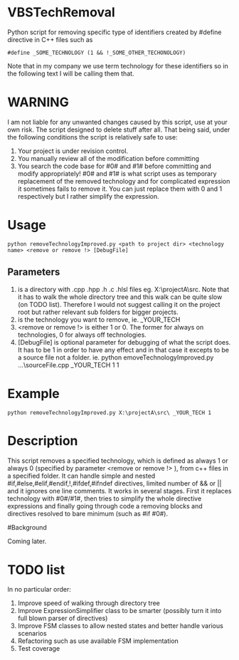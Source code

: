 VBSTechRemoval
==============

Python script for removing specific type of identifiers created by #define directive in C++ files such as
```
#define _SOME_TECHNOLOGY (1 && !_SOME_OTHER_TECHONOLOGY)
```
Note that in my company we use term technology for these identifiers so in the following text I will be calling them that.


# WARNING
I am not liable for any unwanted changes caused by this script, use at your own risk. The script designed
to delete stuff after all. That being said, under the following conditions the script is relatively safe to use:
1. Your project is under revision control.
2. You manually review all of the modification before committing
3. You search the code base for #0# and #1# before committing and modify appropriately! #0# and #1# is what
script uses as temporary replacement of the removed technology and for complicated expression it sometimes fails
to remove it. You can just replace them with 0 and 1 respectively but I rather simplify the expression.

# Usage
```
python removeTechnologyImproved.py <path to project dir> <technology name> <remove or remove !> [DebugFile]
```

## Parameters
1. <path to project dir> is a directory with .cpp .hpp .h .c .hlsl files eg. X:\projectA\src\. Note that it has to walk the whole directory tree and this walk can be quite slow (on TODO list). Therefore I would not suggest calling it on the project root but rather relevant sub folders for bigger projects.
2. <technology name> is the technology you want to remove, ie. _YOUR_TECH
3. <remove or remove !> is either 1 or 0. The former for always on technologies,
0 for always off technologies.
4. [DebugFile] is optional parameter for debugging of what the script does.
It has to be 1 in order to have any effect and in that case it excepts 
<path to project dir> to be a source file not a folder.
ie.  python emoveTechnologyImproved.py ...\sourceFile.cpp _YOUR_TECH 1 1

# Example
```
python removeTechnologyImproved.py X:\projectA\src\ _YOUR_TECH 1
```

# Description

This script removes a specified technology, which is defined as always 1 or always 0 (specified by parameter <remove or remove !> ), 
from c++ files in a specified folder. It can handle simple and nested #if,#else,#elif,#endif,!,#ifdef,#ifndef directives, limited number of && or || and it ignores one line comments.
It works in several stages. First it replaces technology with #0#/#1#, then tries to simplify
the whole directive expressions and finally going through code a removing blocks and directives
resolved to bare minimum (such as #if #0#).

#Background

Coming later.

# TODO list
In no particular order:
1. Improve speed of walking through directory tree
2. Improve ExpressionSimplifier class to be smarter (possibly turn it into full blown parser of directives)
3. Improve FSM classes to allow nested states and better handle various scenarios 
4. Refactoring such as use available FSM implementation
5. Test coverage

